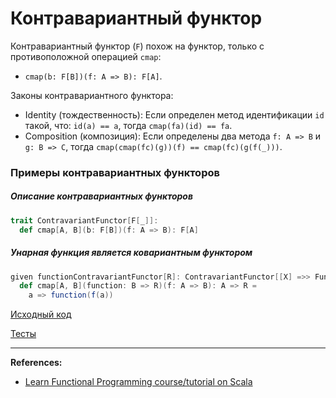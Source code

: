 # Контравариантный функтор

Контравариантный функтор (`F`) похож на функтор, только с противоположной операцией `cmap`:
- `cmap(b: F[B])(f: A => B): F[A]`.

Законы контравариантного функтора:
- Identity (тождественность): Если определен метод идентификации `id` такой, что: `id(a) == a`,
  тогда `cmap(fa)(id) == fa`.
- Composition (композиция): Если определены два метода `f: A => B` и `g: B => C`, тогда `cmap(cmap(fc)(g))(f) == cmap(fc)(g(f(_)))`.


### Примеры контравариантных функторов

##### Описание контравариантных функторов

```scala
trait ContravariantFunctor[F[_]]:
  def cmap[A, B](b: F[B])(f: A => B): F[A]
```

##### Унарная функция является ковариантным функтором

```scala
given functionContravariantFunctor[R]: ContravariantFunctor[[X] =>> Function1[X, R]] with
  def cmap[A, B](function: B => R)(f: A => B): A => R =
    a => function(f(a))
```


[Исходный код](https://gitflic.ru/project/artemkorsakov/scalabook/blob?file=examples%2Fsrc%2Fmain%2Fscala%2Ftypeclass%2Fmonad%2FContravariantFunctor.scala&plain=1)

[Тесты](https://gitflic.ru/project/artemkorsakov/scalabook/blob?file=examples%2Fsrc%2Ftest%2Fscala%2Ftypeclass%2Fmonad%2FContravariantFunctorSuite.scala)


---

**References:**
- [Learn Functional Programming course/tutorial on Scala](https://github.com/dehun/learn-fp) 